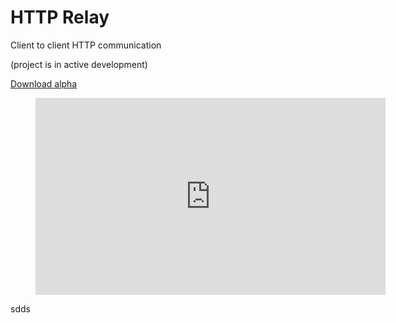 # HTTP Relay

Client to client HTTP communication

(project is in active development)

[Download alpha](https://gitlab.com/jonas.jasas/httprelay/-/jobs/artifacts/master/browse/download?job=build:download)


<figure class="video_container">
  <iframe width="560" height="315" src="https://www.youtube.com/embed/JAOEo_sVRo0" frameborder="0" allow="accelerometer; autoplay; encrypted-media; gyroscope; picture-in-picture" allowfullscreen></iframe>
</figure>

sdds